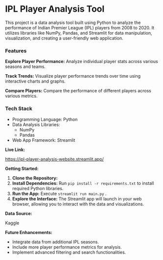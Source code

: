 # IPL Player Analysis Tool

This project is a data analysis tool built using Python to analyze the performance of Indian Premier League (IPL) players from 2008 to 2020. It utilizes libraries like NumPy, Pandas, and Streamlit for data manipulation, visualization, and creating a user-friendly web application.

### Features

**Explore Player Performance:** Analyze individual player stats across various seasons and teams.

**Track Trends:** Visualize player performance trends over time using interactive charts and graphs.

**Compare Players:** Compare the performance of different players across various metrics.

### Tech Stack

* Programming Language: Python
* Data Analysis Libraries:
    * NumPy
    * Pandas
* Web App Framework: Streamlit

**Live Link:**

https://ipl-player-analysis-website.streamlit.app/

**Getting Started:**

1. **Clone the Repository:** 
2. **Install Dependencies:** Run `pip install -r requirements.txt` to install required Python libraries.
3. **Run the App:** Execute `streamlit run main.py` .
4. **Explore the Interface:** The Streamlit app will launch in your web browser, allowing you to interact with the data and visualizations.

**Data Source:**

Kaggle

**Future Enhancements:**

* Integrate data from additional IPL seasons.
* Include more player performance metrics for analysis.
* Implement advanced filtering and search functionalities.
